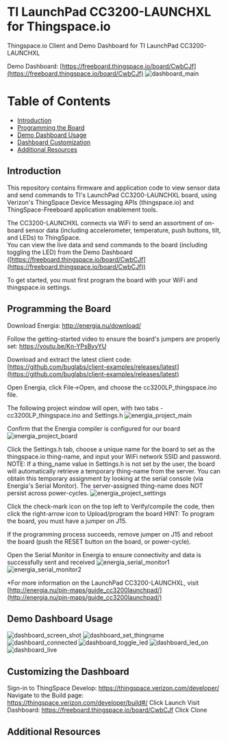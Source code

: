 TI LaunchPad CC3200-LAUNCHXL for Thingspace.io
==============================================

Thingspace.io Client and Demo Dashboard for TI LaunchPad CC3200-LAUNCHXL

Demo Dashboard: [https://freeboard.thingspace.io/board/CwbCJf](https://freeboard.thingspace.io/board/CwbCJf)
![dashboard_main](./doc_images/dashboard-6-button_on.png)

# Table of Contents
*   [Introduction](#introduction)
*   [Programming the Board](#programming-the-board)
*   [Demo Dashboard Usage](#demo-dashboard-usage)
*   [Dashboard Customization](#customizing-the-dashboard)
*   [Additional Resources](#additional-resources)

Introduction
------------
This repository contains firmware and application code to view sensor data and send commands to TI's LaunchPad CC3200-LAUNCHXL board, using Verizon's ThingSpace Device Messaging APIs (thingspace.io) and ThingSpace-Freeboard application enablement tools.

The CC3200-LAUNCHXL connects via WiFi to send an assortment of on-board sensor data (including accelerometer, temperature, push buttons, tilt, and LEDs) to ThingSpace.  
You can view the live data and send commands to the board (including toggling the LED) from the Demo Dashboard ([https://freeboard.thingspace.io/board/CwbCJf](https://freeboard.thingspace.io/board/CwbCJf))

To get started, you must first program the board with your WiFi and thingspace.io settings.

Programming the Board
---------------------
  
Download Energia: http://energia.nu/download/

Follow the getting-started video to ensure the board's jumpers are properly set: https://youtu.be/Kn-YPsByyYU

Download and extract the latest client code: [https://github.com/buglabs/client-examples/releases/latest](https://github.com/buglabs/client-examples/releases/latest)

Open Energia, click File->Open, and choose the cc3200LP_thingspace.ino file.

The following project window will open, with two tabs - cc3200LP_thingspace.ino and Settings.h
![energia_project_main](./doc_images/energia-1-project_main.png)

Confirm that the Energia compiler is configured for our board
![energia_project_board](./doc_images/energia-2-board_select.png)

Click the Settings.h tab, choose a unique name for the board to set as the thingspace.io thing-name, and input your WiFi network SSID and password.  
NOTE: If a thing_name value in Settings.h is not set by the user, the board will automatically retrieve a temporary thing-name from the server.  You can obtain this temporary assignment by looking at the serial console (via Energia's Serial Monitor).  The server-assigned thing-name does NOT persist across power-cycles.
![energia_project_settings](./doc_images/energia-3-project_settings.png)

Click the check-mark icon on the top left to Verify/compile the code, then click the right-arrow icon to Upload/program the board
HINT: To program the board, you must have a jumper on J15.

If the programming process succeeds, remove jumper on J15 and reboot the board (push the RESET button on the board, or power-cycle).

Open the Serial Monitor in Energia to ensure connectivity and data is successfully sent and received
![energia_serial_monitor1](./doc_images/energia-4-serial_monitor1.png)
![energia_serial_monitor2](./doc_images/energia-5-serial_monitor2.png)

*For more information on the LaunchPad CC3200-LAUNCHXL, visit [http://energia.nu/pin-maps/guide_cc3200launchpad/](http://energia.nu/pin-maps/guide_cc3200launchpad/)

Demo Dashboard Usage
--------------------

![dashboard_screen_shot](./doc_images/dashboard-1-default.png)
![dashboard_set_thingname](./doc_images/dashboard-2-set_thingname.png)
![dashboard_connected](./doc_images/dashboard-3-connected.png)
![dashboard_toggle_led](./doc_images/dashboard-4-toggle_led.png)
![dashboard_led_on](./doc_images/dashboard-5-led_on.png)
![dashboard_live](./doc_images/dashboard-6-button_on.png)


Customizing the Dashboard 
--------------------------
Sign-in to ThingSpace Develop: https://thingspace.verizon.com/developer/
Navigate to the Build page: https://thingspace.verizon.com/developer/build#/ 
Click Launch
Visit Dashboard: https://freeboard.thingspace.io/board/CwbCJf
Click Clone

Additional Resources
--------------------
